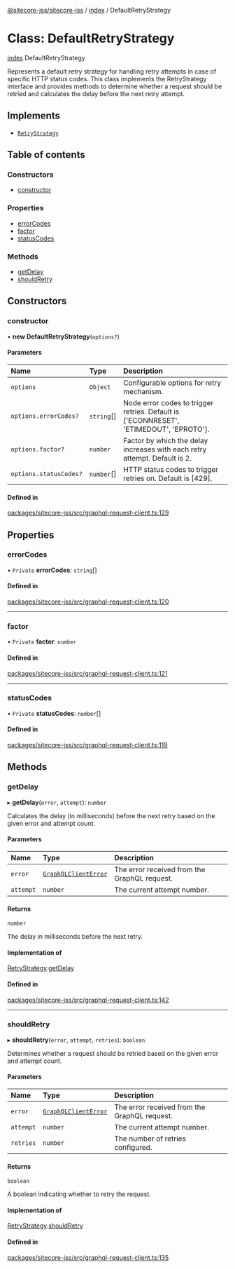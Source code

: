[@sitecore-jss/sitecore-jss](../README.md) / [index](../modules/index.md) / DefaultRetryStrategy

# Class: DefaultRetryStrategy

[index](../modules/index.md).DefaultRetryStrategy

Represents a default retry strategy for handling retry attempts in case of specific HTTP status codes.
This class implements the RetryStrategy interface and provides methods to determine whether a request
should be retried and calculates the delay before the next retry attempt.

## Implements

- [`RetryStrategy`](../interfaces/index.RetryStrategy.md)

## Table of contents

### Constructors

- [constructor](index.DefaultRetryStrategy.md#constructor)

### Properties

- [errorCodes](index.DefaultRetryStrategy.md#errorcodes)
- [factor](index.DefaultRetryStrategy.md#factor)
- [statusCodes](index.DefaultRetryStrategy.md#statuscodes)

### Methods

- [getDelay](index.DefaultRetryStrategy.md#getdelay)
- [shouldRetry](index.DefaultRetryStrategy.md#shouldretry)

## Constructors

### constructor

• **new DefaultRetryStrategy**(`options?`)

#### Parameters

| Name | Type | Description |
| :------ | :------ | :------ |
| `options` | `Object` | Configurable options for retry mechanism. |
| `options.errorCodes?` | `string`[] | Node error codes to trigger retries. Default is ['ECONNRESET', 'ETIMEDOUT', 'EPROTO']. |
| `options.factor?` | `number` | Factor by which the delay increases with each retry attempt. Default is 2. |
| `options.statusCodes?` | `number`[] | HTTP status codes to trigger retries on. Default is [429]. |

#### Defined in

[packages/sitecore-jss/src/graphql-request-client.ts:129](https://github.com/Sitecore/jss/blob/b4ae851f9/packages/sitecore-jss/src/graphql-request-client.ts#L129)

## Properties

### errorCodes

• `Private` **errorCodes**: `string`[]

#### Defined in

[packages/sitecore-jss/src/graphql-request-client.ts:120](https://github.com/Sitecore/jss/blob/b4ae851f9/packages/sitecore-jss/src/graphql-request-client.ts#L120)

___

### factor

• `Private` **factor**: `number`

#### Defined in

[packages/sitecore-jss/src/graphql-request-client.ts:121](https://github.com/Sitecore/jss/blob/b4ae851f9/packages/sitecore-jss/src/graphql-request-client.ts#L121)

___

### statusCodes

• `Private` **statusCodes**: `number`[]

#### Defined in

[packages/sitecore-jss/src/graphql-request-client.ts:119](https://github.com/Sitecore/jss/blob/b4ae851f9/packages/sitecore-jss/src/graphql-request-client.ts#L119)

## Methods

### getDelay

▸ **getDelay**(`error`, `attempt`): `number`

Calculates the delay (in milliseconds) before the next retry based on the given error and attempt count.

#### Parameters

| Name | Type | Description |
| :------ | :------ | :------ |
| `error` | [`GraphQLClientError`](../modules/graphql.md#graphqlclienterror) | The error received from the GraphQL request. |
| `attempt` | `number` | The current attempt number. |

#### Returns

`number`

The delay in milliseconds before the next retry.

#### Implementation of

[RetryStrategy](../interfaces/index.RetryStrategy.md).[getDelay](../interfaces/index.RetryStrategy.md#getdelay)

#### Defined in

[packages/sitecore-jss/src/graphql-request-client.ts:142](https://github.com/Sitecore/jss/blob/b4ae851f9/packages/sitecore-jss/src/graphql-request-client.ts#L142)

___

### shouldRetry

▸ **shouldRetry**(`error`, `attempt`, `retries`): `boolean`

Determines whether a request should be retried based on the given error and attempt count.

#### Parameters

| Name | Type | Description |
| :------ | :------ | :------ |
| `error` | [`GraphQLClientError`](../modules/graphql.md#graphqlclienterror) | The error received from the GraphQL request. |
| `attempt` | `number` | The current attempt number. |
| `retries` | `number` | The number of retries configured. |

#### Returns

`boolean`

A boolean indicating whether to retry the request.

#### Implementation of

[RetryStrategy](../interfaces/index.RetryStrategy.md).[shouldRetry](../interfaces/index.RetryStrategy.md#shouldretry)

#### Defined in

[packages/sitecore-jss/src/graphql-request-client.ts:135](https://github.com/Sitecore/jss/blob/b4ae851f9/packages/sitecore-jss/src/graphql-request-client.ts#L135)
